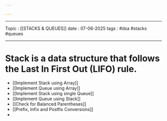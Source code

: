 ```yaml
---

---
```


---
Topic : [[STACKS & QUEUES]]
date : 07-06-2025
tags : #dsa #stacks #queues 

---
# Stack is a data structure that follows the **Last In First Out (LIFO)** rule.

- [[Implement Stack using Array]] 
- [[Implement Queue using Array]]
- [[Implement Stack using single Queue]]
- [[Implement Queue using Stack]]
- [[Check for Balanced Parentheses]]
- [[Prefix, Infix and Postfix Conversions]]
- 

